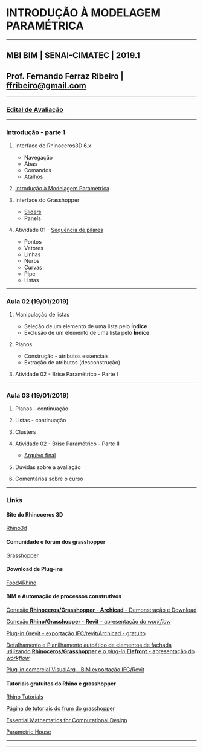 # INTRODUÇÃO À MODELAGEM PARAMÉTRICA

_______

## MBI BIM | SENAI-CIMATEC | 2019.1

## Prof. Fernando Ferraz Ribeiro | ffribeiro@gmail.com

_______

### [Edital de Avaliação](EdialAvaliacoes/edital01.md)

_______

### Introdução - parte 1

1. Interface do Rhinoceros3D  6.x

    - Navegação
    - Abas
    - Comandos
    - [Atalhos](https://255ribeiro.github.io/cad_intro/atalhosRhino/atalhosRhino.html)

2. [Introdução à Modelagem Paramétrica](slides/Intro_modelagem_param_MBI_BIM.pdf)



3. Interface do Grasshopper

    - [Sliders](Slider/Slider_carac.md)
    - Panels

4. Atividade 01 - [Sequência de pilares](https://255ribeiro.github.io/cad_intro/grasshopper_intro/gh_intro.html)

    - Pontos
    - Vetores
    - Linhas
    - Nurbs
    - Curvas
    - Pipe
    - Listas

_______

### Aula 02 (19/01/2019)

1. Manipulação de listas

    - Seleção de um elemento de uma lista pelo **Índice**
    - Exclusão de um elemento de uma lista pelo **Índice**

1. Planos

    - Construção - atributos essenciais
    - Extração de atributos (desconstrução)

1. Atividade 02 - Brise Paramétrico - Parte I

_______

### Aula 03 (19/01/2019)

1. Planos - continuação

1. Listas - continuação

1. Clusters

1. Atividade 02 - Brise Paramétrico - Parte II

    - [Arquivo final](./brise_parametrico.gh)

1. Dúvidas sobre a avaliação

1. Comentários sobre o curso

_______

### Links

#### Site do Rhinoceros 3D

[Rhino3d](https://www.rhino3d.com/)

#### Comunidade e forum dos grasshopper

[Grasshopper](https://www.grasshopper3d.com/)

#### Download de Plug-ins

[Food4Rhino](https://www.food4rhino.com/)

#### BIM e Automação de processos construtivos

[Conexão **Rhinoceros/Grasshopper** - **Archicad** - Demonstração e Download](https://www.graphisoft.com/br/archicad/rhino-grasshopper/index.html)

[Conexão **Rhino/Grasshopper** - **Revit** - apresentação do *workflow*](https://www.youtube.com/watch?v=ylPe7nS69hg)

[Plug-in Grevit - exportação IFC/revit/Archicad - gratuito](https://www.food4rhino.com/app/grevit-grasshopper-native-bim)

[Detalhamento e Planilhamento autoático de elementos de fachada utilizando **Rhinoceros/Grasshopper** e o *plug-in* **Elefront** - apresentação do *workflow*](https://www.youtube.com/watch?v=i1A2fU_H4fA&t=31s)

[Plug-in comercial VisualArq - BIM exportação IFC/Revit](https://www.visualarq.com/)

#### Tutoriais gratuitos do Rhino e grasshopper

[Rhino Tutorials](https://www.youtube.com/channel/UCsWpNdwxf0I3ffkedM505xA/featured)

[Página de tutoriais do frum do grasshopper](https://www.grasshopper3d.com/page/tutorials-1)

[Essential Mathematics for Computational Design](https://discourse.mcneel.com/t/the-essential-mathematics-third-edition/4049)

[Parametric House](https://www.youtube.com/parametrichouse)

_______
_______
